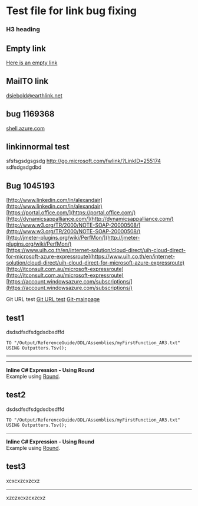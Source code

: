 # Test file for link bug fixing

### H3 heading

## Empty link
[Here is an empty link]()

## MailTO link
[dsiebold@earthlink.net](mailto:dsiebold@earthlink.net)

## bug 1169368
[shell.azure.com](https://shell.azure.com/bash)

## linkinnormal test
sfsfsgsdgsgsdg http://go.microsoft.com/fwlink/?LinkID=255174 sdfsdgsdgdbd

## Bug 1045193
[http://www.linkedin.com/in/alexandair](http://www.linkedin.com/in/alexandair) </br>
[https://portal.office.com/](https://portal.office.com/) </br>
[http://dynamicsappalliance.com/](http://dynamicsappalliance.com/) </br>
[http://www.w3.org/TR/2000/NOTE-SOAP-20000508/](http://www.w3.org/TR/2000/NOTE-SOAP-20000508/) </br>
[http://jmeter-plugins.org/wiki/PerfMon/](http://jmeter-plugins.org/wiki/PerfMon/) </br>
[https://www.uih.co.th/en/internet-solution/cloud-direct/uih-cloud-direct-for-microsoft-azure-expressroute](https://www.uih.co.th/en/internet-solution/cloud-direct/uih-cloud-direct-for-microsoft-azure-expressroute) </br>
[http://itconsult.com.au/microsoft-expressroute](http://itconsult.com.au/microsoft-expressroute) </br>
[https://account.windowsazure.com/subscriptions/](https://account.windowsazure.com/subscriptions/)

Git URL test
[Git URL test](https://github.com/APEXTest/APEXTest_Repo/edit/master/APEXTest/CATSTesting/Link-Cases/Link_bugfix.md)
[Git-mainpage](https://github.com)


## test1
dsdsdfsdfsdgdsdbsdffd
```
TO "/Output/ReferenceGuide/DDL/Assemblies/myFirstFunction_AR3.txt"
USING Outputters.Tsv();
```
--------------------------------------------------   
--------------------------------------------------   
   
<a name="usingRound">**Inline C# Expression - Using Round**</a>  
Example using [Round](https://msdn.microsoft.com/library/system.math.round(v=vs.110).aspx).

## test2
dsdsdfsdfsdgdsdbsdffd
```
TO "/Output/ReferenceGuide/DDL/Assemblies/myFirstFunction_AR3.txt"
USING Outputters.Tsv();
```
--------------------------------------------------   
   
<a name="usingRound">**Inline C# Expression - Using Round**</a>  
Example using [Round](https://msdn.microsoft.com/library/system.math.round(v=vs.110).aspx).

## test3
xcxcxzcxzcxz
<hr/>
xzczxcxzcxzcxz

